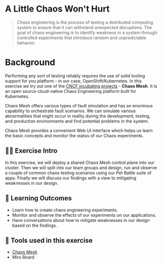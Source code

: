 # A Little Chaos Won't Hurt

> Chaos engineering is the process of testing a distributed computing system to ensure that it can withstand unexpected disruptions. The goal of chaos engineering is to identify weakness in a system through controlled experiments that introduce random and unpredictable behavior.

# Background

Performing any sort of testing reliably requires the use of solid tooling support for you platform - in our case, OpenShift/Kubernetes. In this exercise we try out one of the [CNCF incubating projects](https://chaos-mesh.org) - **Chaos Mesh**. It is an open source cloud-native Chaos Engineering platform built for Kubernetes.

Chaos Mesh offers various types of fault simulation and has an enormous capability to orchestrate fault scenarios. We can simulate various abnormalities that might occur in reality during the development, testing, and production environments and find potential problems in the system.

Chaos Mesh provides a convenient Web UI interface which helps us learn the basic concepts and monitor the status of our Chaos experiments.

## 👨‍🍳 Exercise Intro

In this exercise, we will deploy a shared Chaos Mesh control plane into our cluster. Then we will split into our team groups and design, run and observe a couple of common chaos testing scenarios using our Pet Battle suite of apps. Finally we will discuss our findings with a view to mitigating weaknesses in our design.

## 🔮 Learning Outcomes

- Learn how to create chaos engineering experiments.
- Monitor and observe the effects of our experiments on our applications.
- Have conversations about how to mitigate weaknesses in our design based on the findings.

## 🔨 Tools used in this exercise
- [Chaos Mesh](https://chaos-mesh.org/)
- Miro Board
